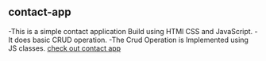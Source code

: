 ## contact-app 
-This is a simple contact application Build using HTMl CSS and JavaScript.
-It does basic CRUD operation.
-The Crud Operation is Implemented using JS classes.
[check out contact app](https://sensational-ganache-6e32fc.netlify.app/)
